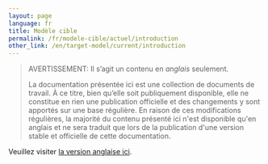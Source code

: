 ```yaml
---
layout: page
language: fr
title: Modèle cible
permalink: /fr/modele-cible/actuel/introduction
other_link: /en/target-model/current/introduction
---
```


> <span class="disclaimer">AVERTISSEMENT: Il s’agit un contenu en *anglais* seulement.</span>
> 
> La documentation présentée ici est une collection de documents de travail. À ce titre, bien qu’elle soit publiquement disponible, elle ne constitue en rien une publication officielle et des changements y sont apportés sur une base régulière. En raison de ces modifications régulières, <span class="disclaimer">la majorité du contenu présenté ici n'est disponible qu'en anglais et ne sera traduit que lors de la publication d'une version stable et officielle de cette documentation.</span>

Veuillez visiter [la version anglaise ici](/collections-model/en/target-model/current/introduction).